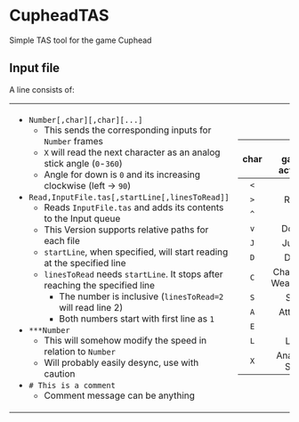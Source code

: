 # CupheadTAS
Simple TAS tool for the game Cuphead

## Input file
A line consists of:

<table>
<tr><td>

 - `Number[,char][,char][...]`
    - This sends the corresponding inputs for `Number` frames
    - `X` will read the next character as an analog stick angle (`0`-`360`)
    -  Angle for down is `0` and its increasing clockwise (left -> `90`)
 - `Read,InputFile.tas[,startLine[,linesToRead]]`
    - Reads `InputFile.tas` and adds its contents to the Input queue
    - This Version supports relative paths for each file
    - `startLine`, when specified, will start reading at the specified line
    - `linesToRead` needs `startLine`. It stops after reaching the specified line
      - The number is inclusive (`linesToRead=2` will read line 2)
      - Both numbers start with first line as `1`
 - `***Number`
    - This will somehow modify the speed in relation to `Number`
    - Will probably easily desync, use with caution
 - `# This is a comment`
    - Comment message can be anything

</td><td>

char|In-game action|
:-:|-:
`<`|Left
`>`|Right
`^`|Up
`v`|Down
`J`|Jump
`D`|Dash
`C`|Change Weapon
`S`|Start
`A`|Attack
`E`|Ex
`L`|Lock
`X`|Analog Stick

</td></tr> </table>
